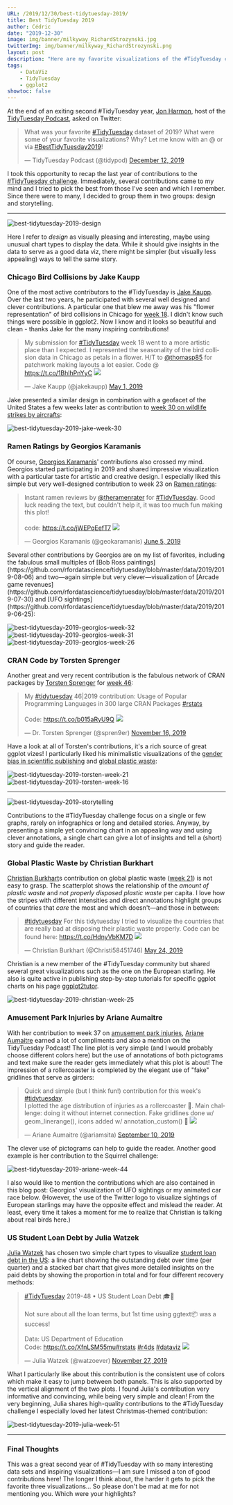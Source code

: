 ```yaml
---
URL: /2019/12/30/best-tidytuesday-2019/
title: Best TidyTuesday 2019
author: Cédric
date: "2019-12-30"
image: img/banner/milkyway_RichardStrozynski.jpg
twitterImg: img/banner/milkyway_RichardStrozynski.png
layout: post
description: "Here are my favorite visualizations of the #TidyTuesday challenge in 2019 (from those I've seen and which I remember). I present my personal top 3 in terms of design and storytelling."
tags:
    - DataViz
    - TidyTuesday
    - ggplot2
showtoc: false
---
```


At the end of an exiting second #TidyTuesday year, [Jon Harmon](https://twitter.com/JonTheGeek), host of the [TidyTuesday Podcast](https://www.tidytuesday.com/), asked on Twitter:

<blockquote class="twitter-tweet"><p lang="en" dir="ltr">What was your favorite <a href="https://twitter.com/hashtag/TidyTuesday?src=hash&amp;ref_src=twsrc%5Etfw">#TidyTuesday</a> dataset of 2019? What were some of your favorite visualizations? Why? Let me know with an @ or via <a href="https://twitter.com/hashtag/BestTidyTuesday2019?src=hash&amp;ref_src=twsrc%5Etfw">#BestTidyTuesday2019</a>!</p>&mdash; TidyTuesday Podcast (@tidypod) <a href="https://twitter.com/tidypod/status/1204975380416909312?ref_src=twsrc%5Etfw">December 12, 2019</a></blockquote> <script async src="https://platform.twitter.com/widgets.js" charset="utf-8"></script>

I took this opportunity to recap the last year of contributions to the [#TidyTuesday challenge](https://github.com/rfordatascience/tidytuesday). Immediately, several contributions came to my mind and I tried to pick the best from those I've seen and which I remember. Since there were to many, I decided to group them in two groups: design and storytelling.

<hr>

![best-tidytuesday-2019-design](/img/best-tidytuesday-2019/design.jpg)

Here I refer to *design* as visually pleasing and interesting, maybe using unusual chart types to display the data. While it should give insights in the data to serve as a good data viz, there might be simpler (but visually less appealing) ways to tell the same story.

### Chicago Bird Collisions by Jake Kaupp

One of the most active contributors to the #TidyTuesday is [Jake Kaupp](https://twitter.com/jakekaupp/header_photo). Over the last two years, he participated with several well designed and clever contributions. A particular one that blew me away was his "flower representation" of bird collisions in Chicago for [week 18](https://github.com/rfordatascience/tidytuesday/tree/master/data/2019/2019-04-30). I didn't know such things were possible in ggplot2. Now I know and it looks so beautiful and clean - thanks Jake for the many inspiring contributions!

<blockquote class="twitter-tweet"><p lang="en" dir="ltr">My submission for <a href="https://twitter.com/hashtag/TidyTuesday?src=hash&amp;ref_src=twsrc%5Etfw">#TidyTuesday</a> week 18 went to a more artistic place than I expected. I represented the seasonality of the bird collision data in Chicago as petals in a flower. H/T to <a href="https://twitter.com/thomasp85?ref_src=twsrc%5Etfw">@thomasp85</a> for patchwork making layouts a lot easier. Code @ <a href="https://t.co/1BhlhPnYyC">https://t.co/1BhlhPnYyC</a> <a href="https://t.co/UJitnGr297"><img src="/img/best-tidytuesday-2019/jake_18.jpg"></a></p>&mdash; Jake Kaupp (@jakekaupp) <a href="https://twitter.com/jakekaupp/status/1123688940530274305?ref_src=twsrc%5Etfw">May 1, 2019</a></blockquote> <script async src="https://platform.twitter.com/widgets.js" charset="utf-8"></script>

Jake presented a similar design in combination with a geofacet of the United States a few weeks later as contribution to [week 30 on wildlife strikes by aircrafts](https://github.com/rfordatascience/tidytuesday/tree/master/data/2019/2019-07-23):

![best-tidytuesday-2019-jake-week-30](/img/best-tidytuesday-2019/jake_30.jpg)

### Ramen Ratings by Georgios Karamanis

Of course, [Georgios Karamanis](https://twitter.com/geokaramanis)' contributions also crossed my mind. Georgios started participating in 2019 and shared impressive visualization with a particular taste for artistic and creative design. I especially liked this simple but very well-designed contribution to week 23 on [Ramen ratings](https://github.com/rfordatascience/tidytuesday/tree/master/data/2019/2019-06-04):

<blockquote class="twitter-tweet"><p lang="en" dir="ltr">Instant ramen reviews by <a href="https://twitter.com/theramenrater?ref_src=twsrc%5Etfw">@theramenrater</a> for <a href="https://twitter.com/hashtag/TidyTuesday?src=hash&amp;ref_src=twsrc%5Etfw">#TidyTuesday</a>. Good luck reading the text, but couldn&#39;t help it, it was too much fun making this plot!<br><br>code: <a href="https://t.co/jWEPqEefT7">https://t.co/jWEPqEefT7</a> <a href="https://t.co/Rmb8Hslci6"><img src="/img/best-tidytuesday-2019/georgios_23.jpg"></a></p>&mdash; Georgios Karamanis (@geokaramanis) <a href="https://twitter.com/geokaramanis/status/1136326761933955072?ref_src=twsrc%5Etfw">June 5, 2019</a></blockquote> <script async src="https://platform.twitter.com/widgets.js" charset="utf-8"></script>
Several other contributions by Georgios are on my list of favorites, including the fabulous small multiples of [Bob Ross paintings](https://github.com/rfordatascience/tidytuesday/blob/master/data/2019/2019-08-06) and two—again simple but very clever—visualization of [Arcade game revenues](https://github.com/rfordatascience/tidytuesday/blob/master/data/2019/2019-07-30) and [UFO sightings](https://github.com/rfordatascience/tidytuesday/blob/master/data/2019/2019-06-25):

![best-tidytuesday-2019-georgios-week-32](/img/best-tidytuesday-2019/georgios_32.jpg)
![best-tidytuesday-2019-georgios-week-31](/img/best-tidytuesday-2019/georgios_31.jpg)
![best-tidytuesday-2019-georgios-week-26](/img/best-tidytuesday-2019/georgios_26.jpg)

### CRAN Code by Torsten Sprenger

Another great and very recent contribution is the fabulous network of CRAN packages by [Torsten Sprenger](https://twitter.com/spren9er) for [week 46](https://github.com/rfordatascience/tidytuesday/blob/master/data/2019/2019-11-12):

<blockquote class="twitter-tweet"><p lang="en" dir="ltr">My <a href="https://twitter.com/hashtag/tidytuesday?src=hash&amp;ref_src=twsrc%5Etfw">#tidytuesday</a> 46|2019 contribution: Usage of Popular Programming Languages in 300 large CRAN Packages <a href="https://twitter.com/hashtag/rstats?src=hash&amp;ref_src=twsrc%5Etfw">#rstats</a><br><br>Code: <a href="https://t.co/b015aRyU9Q">https://t.co/b015aRyU9Q</a> <a href="https://t.co/HkmMXmR7Mf"><img src="/img/best-tidytuesday-2019/torsten_46.jpg"></a></p>&mdash; Dr. Torsten Sprenger (@spren9er) <a href="https://twitter.com/spren9er/status/1195826547724374018?ref_src=twsrc%5Etfw">November 16, 2019</a></blockquote> <script async src="https://platform.twitter.com/widgets.js" charset="utf-8"></script>

Have a look at all of Torsten's contributions, it's a rich source of great ggplot vizes! I particularly liked his minimalistic visualizations of the [gender bias in scientific publishing](https://github.com/rfordatascience/tidytuesday/blob/master/data/2019/2019-04-16) and [global plastic waste](https://github.com/rfordatascience/tidytuesday/blob/master/data/2019/2019-05-21):

![best-tidytuesday-2019-torsten-week-21](/img/best-tidytuesday-2019/torsten_21.jpg)
![best-tidytuesday-2019-torsten-week-16](/img/best-tidytuesday-2019/torsten_16.jpg)

<hr>

![best-tidytuesday-2019-storytelling](/img/best-tidytuesday-2019/storytelling.jpg)

Contributions to the #TidyTuesday challenge focus on a single or few graphs, rarely on infographics or long and detailed stories. Anyway, by presenting a simple yet convincing chart in an appealing way and using clever annotations, a single chart can give a lot of insights and tell a (short) story and guide the reader.

### Global Plastic Waste by Christian Burkhart

[Christian Burkhart](https://twitter.com/Christi58451746)s contribution on global plastic waste ([week 21](https://github.com/rfordatascience/tidytuesday/blob/master/data/2019/2019-05-21)) is not easy to grasp. The scatterplot shows the relationship of the *amount of plastic waste* and *not properly disposed plastic waste* per capita. I love how the stripes with different intensities and direct annotations highlight groups of countries that *care* the most and which doesn't—and those in between:

<blockquote class="twitter-tweet"><p lang="en" dir="ltr"><a href="https://twitter.com/hashtag/tidytuesday?src=hash&amp;ref_src=twsrc%5Etfw">#tidytuesday</a> For this tidytuesday I tried to visualize the countries that are really bad at disposing their plastic waste properly. Code can be found here: <a href="https://t.co/HdnyVbKM7D">https://t.co/HdnyVbKM7D</a> <a href="https://t.co/rWQ7vAkGr9"><img src="/img/best-tidytuesday-2019/christian_21.jpg"></a></p>&mdash; Christian Burkhart (@Christi58451746) <a href="https://twitter.com/Christi58451746/status/1132014318747361280?ref_src=twsrc%5Etfw">May 24, 2019</a></blockquote> <script async src="https://platform.twitter.com/widgets.js" charset="utf-8"></script>

Christian is a new member of the #TidyTuesday community but shared several great visualizations such as the one on the European starling. He also is quite active in publishing step-by-step tutorials for specific ggplot charts on his page [ggplot2tutor](https://ggplot2tutor.com/).

![best-tidytuesday-2019-christian-week-25](/img/best-tidytuesday-2019/christian_25.jpg)

### Amusement Park Injuries by Ariane Aumaitre

With her contribution to week 37 on [amusement park injuries](https://github.com/rfordatascience/tidytuesday/blob/master/data/2019/2019-09-10), [Ariane Aumaitre](https://twitter.com/ariamsita) earned a lot of compliments and also a mention on the TidyTuesday Podcast! The line plot is very simple (and I would probably choose different colors here) but the use of annotations of both pictograms and text make sure the reader gets immediately what this plot is about! The impression of a rollercoaster is completed by the elegant use of "fake" gridlines that serve as girders:

<blockquote class="twitter-tweet"><p lang="en" dir="ltr">Quick and simple (but I think fun!) contribution for this week&#39;s <a href="https://twitter.com/hashtag/tidytuesday?src=hash&amp;ref_src=twsrc%5Etfw">#tidytuesday</a>. <br>I plotted the age distribution of injuries as a rollercoaster 🎢. Main challenge: doing it without internet connection. Fake gridlines done w/ geom_linerange(), icons added w/ annotation_custom() 😬 <a href="https://t.co/BGgQPq6gQ8"><img src="/img/best-tidytuesday-2019/ariane_37.jpg"></a></p>&mdash; Ariane Aumaitre (@ariamsita) <a href="https://twitter.com/ariamsita/status/1171421023838687232?ref_src=twsrc%5Etfw">September 10, 2019</a></blockquote> <script async src="https://platform.twitter.com/widgets.js" charset="utf-8"></script>

The clever use of pictograms can help to guide the reader. Another good example is her contribution to the Squirrel challenge:

![best-tidytuesday-2019-ariane-week-44](/img/best-tidytuesday-2019/ariane_44.jpg)

I also would like to mention the contributions which are also contained in this blog post: Georgios' visualization of UFO sightings or my animated car race below. (However, the use of the Twitter logo to visualize sightings of European starlings may have the opposite effect and mislead the reader. At least, every time it takes a moment for me to realize that Christian is talking about real birds here.)

### US Student Loan Debt by Julia Watzek

[Julia Watzek](https://twitter.com/watzoever) has chosen two simple chart types to visualize [student loan debt in the US](https://github.com/rfordatascience/tidytuesday/blob/master/data/2019/2019-11-26): a line chart showing the outstanding debt over time (per quarter) and a stacked bar chart that gives more detailed insights on the paid debts by showing the proportion in total and for four different recovery methods:

<blockquote class="twitter-tweet"><p lang="en" dir="ltr"><a href="https://twitter.com/hashtag/TidyTuesday?src=hash&amp;ref_src=twsrc%5Etfw">#TidyTuesday</a> 2019-48 • US Student Loan Debt 🎓💸<br><br>Not sure about all the loan terms, but 1st time using ggtext📦 was a success!<br><br>Data: US Department of Education<br>Code: <a href="https://t.co/XfnLSM55mu">https://t.co/XfnLSM55mu</a><a href="https://twitter.com/hashtag/rstats?src=hash&amp;ref_src=twsrc%5Etfw">#rstats</a> <a href="https://twitter.com/hashtag/r4ds?src=hash&amp;ref_src=twsrc%5Etfw">#r4ds</a> <a href="https://twitter.com/hashtag/dataviz?src=hash&amp;ref_src=twsrc%5Etfw">#dataviz</a> <a href="https://t.co/VTKQFrA5aL"><img src="/img/best-tidytuesday-2019/julia_48.jpg"></a></p>&mdash; Julia Watzek (@watzoever) <a href="https://twitter.com/watzoever/status/1199508300959752192?ref_src=twsrc%5Etfw">November 27, 2019</a></blockquote> <script async src="https://platform.twitter.com/widgets.js" charset="utf-8"></script>

What I particularly like about this contribution is the consistent use of colors which make it easy to jump between both panels. This is also supported by the vertical alignment of the two plots. I found Julia's contribution very informative and convincing, while being very simple and clean! From the very beginning, Julia shares high-quality contributions to the #TidyTuesday challenge I especially loved her latest Christmas-themed contribution:

![best-tidytuesday-2019-julia-week-51](/img/best-tidytuesday-2019/julia_51.png)

<hr>

### Final Thoughts

This was a great second year of #TidyTuesday with so many interesting data sets and inspiring visualizations&mdash;I am sure I missed a ton of good contributions here! The longer I think about, the harder it gets to pick the favorite three visualizations... So please don't be mad at me for not mentioning you. Which were your highlights?
